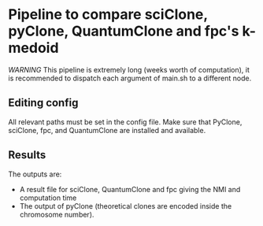 # Pipeline to compare sciClone, pyClone, QuantumClone and fpc's k-medoid

*WARNING*
This pipeline is extremely long (weeks worth of computation), it is recommended to dispatch each argument of main.sh to a different node.

## Editing config
All relevant paths must be set in the config file.
Make sure that PyClone, sciClone, fpc, and QuantumClone are installed and available.

## Results
The outputs are:
  - A result file for sciClone, QuantumClone and fpc giving the NMI and computation time
  - The output of pyClone (theoretical clones are encoded inside the chromosome number).
  
